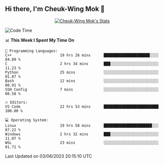## Hi there, I'm Cheuk-Wing Mok 👋

<!--
**mozro0327/mozro0327** is a ✨ _special_ ✨ repository because its `README.md` (this file) appears on your GitHub profile.

Here are some ideas to get you started:

- 🔭 I’m currently working on ...
- 🌱 I’m currently learning ...
- 👯 I’m looking to collaborate on ...
- 🤔 I’m looking for help with ...
- 💬 Ask me about ...
- 📫 How to reach me: ...
- 😄 Pronouns: ...
- ⚡ Fun fact: ...
-->

<p align="center">
  <a href="https://github.com/mozro0327" class="rich-diff-level-one">
    <img src="https://github-readme-stats.vercel.app/api?username=mozro0327&title_color=333&text_color=777" alt="Cheuk-Wing Mok's Stats" >
    <!-- &hide=issues
    <img src="https://github-readme-stats.vercel.app/api?username=mozro0327&hide=issues&title_color=333&text_color=777" alt="Cheuk-Wing Mok's Stats" >
    -->
  </a>
</p>

<!--START_SECTION:waka-->
![Code Time](http://img.shields.io/badge/Code%20Time-1%2C618%20hrs%2050%20mins-blue)

📊 **This Week I Spent My Time On** 

```text
💬 Programming Languages: 
C++                      19 hrs 26 mins      █████████████████████░░░░   84.89 % 
C                        2 hrs 34 mins       ███░░░░░░░░░░░░░░░░░░░░░░   11.23 % 
Python                   25 mins             ░░░░░░░░░░░░░░░░░░░░░░░░░   01.87 % 
Bash                     12 mins             ░░░░░░░░░░░░░░░░░░░░░░░░░   00.91 % 
SSH Config               7 mins              ░░░░░░░░░░░░░░░░░░░░░░░░░   00.58 % 

🔥 Editors: 
VS Code                  22 hrs 53 mins      █████████████████████████   100.00 % 

💻 Operating System: 
Linux                    19 hrs 58 mins      ██████████████████████░░░   87.22 % 
Windows                  2 hrs 32 mins       ███░░░░░░░░░░░░░░░░░░░░░░   11.07 % 
WSL                      23 mins             ░░░░░░░░░░░░░░░░░░░░░░░░░   01.71 % 
```


 Last Updated on 03/06/2023 20:15:10 UTC
<!--END_SECTION:waka-->
